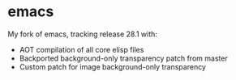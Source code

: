 # emacs

My fork of emacs, tracking release 28.1 with:

- AOT compilation of all core elisp files
- Backported background-only transparency patch from master
- Custom patch for image background-only transparency
